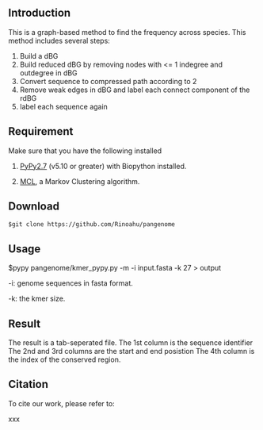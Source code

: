 ## Introduction
This is a graph-based method to find the frequency across species. This method includes several steps:

1. Build a dBG
2. Build reduced dBG by removing nodes with <= 1 indegree and outdegree in dBG
3. Convert sequence to compressed path according to 2
4. Remove weak edges in dBG and label each connect component of the rdBG
5. label each sequence again

## Requirement

Make sure that you have the following installed

1. [PyPy2.7](http://pypy.org/download.html "http://pypy.org/download.html") (v5.10 or greater) with Biopython installed.

2. [MCL](https://micans.org/mcl "https://micans.org/mcl"), a Markov Clustering algorithm.


## Download

    $git clone https://github.com/Rinoahu/pangenome

<!--## Install and Test

    $cd SwiftOrtho
    $bash ./install.sh
    $cd example
    $bash ./run.sh
-->


## Usage
$pypy pangenome/kmer_pypy.py -m -i input.fasta -k 27 > output


-i: genome sequences in fasta format.

-k: the kmer size.


## Result
The result is a tab-seperated file.
The 1st column is the sequence identifier
The 2nd and 3rd columns are the start and end posistion
The 4th column is the index of the conserved region.


## Citation

To cite our work, please refer to:

xxx
